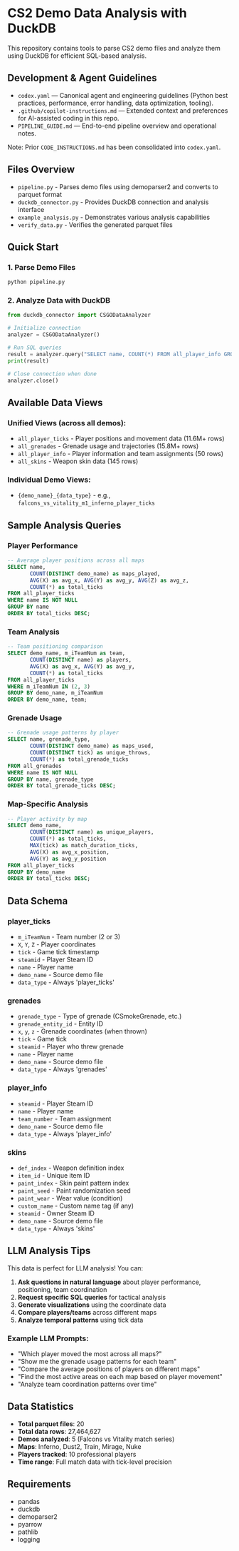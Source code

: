 # CS2 Demo Data Analysis with DuckDB

This repository contains tools to parse CS2 demo files and analyze them using DuckDB for efficient SQL-based analysis.

## Development & Agent Guidelines

- `codex.yaml` — Canonical agent and engineering guidelines (Python best practices, performance, error handling, data optimization, tooling).
- `.github/copilot-instructions.md` — Extended context and preferences for AI-assisted coding in this repo.
- `PIPELINE_GUIDE.md` — End-to-end pipeline overview and operational notes.

Note: Prior `CODE_INSTRUCTIONS.md` has been consolidated into `codex.yaml`.

## Files Overview

- `pipeline.py` - Parses demo files using demoparser2 and converts to parquet format
- `duckdb_connector.py` - Provides DuckDB connection and analysis interface
- `example_analysis.py` - Demonstrates various analysis capabilities
- `verify_data.py` - Verifies the generated parquet files

## Quick Start

### 1. Parse Demo Files
```bash
python pipeline.py
```

### 2. Analyze Data with DuckDB
```python
from duckdb_connector import CSGODataAnalyzer

# Initialize connection
analyzer = CSGODataAnalyzer()

# Run SQL queries
result = analyzer.query("SELECT name, COUNT(*) FROM all_player_info GROUP BY name")
print(result)

# Close connection when done
analyzer.close()
```

## Available Data Views

### Unified Views (across all demos):
- `all_player_ticks` - Player positions and movement data (11.6M+ rows)
- `all_grenades` - Grenade usage and trajectories (15.8M+ rows)  
- `all_player_info` - Player information and team assignments (50 rows)
- `all_skins` - Weapon skin data (145 rows)

### Individual Demo Views:
- `{demo_name}_{data_type}` - e.g., `falcons_vs_vitality_m1_inferno_player_ticks`

## Sample Analysis Queries

### Player Performance
```sql
-- Average player positions across all maps
SELECT name, 
       COUNT(DISTINCT demo_name) as maps_played,
       AVG(X) as avg_x, AVG(Y) as avg_y, AVG(Z) as avg_z,
       COUNT(*) as total_ticks
FROM all_player_ticks 
WHERE name IS NOT NULL
GROUP BY name 
ORDER BY total_ticks DESC;
```

### Team Analysis
```sql
-- Team positioning comparison
SELECT demo_name, m_iTeamNum as team,
       COUNT(DISTINCT name) as players,
       AVG(X) as avg_x, AVG(Y) as avg_y,
       COUNT(*) as total_ticks
FROM all_player_ticks 
WHERE m_iTeamNum IN (2, 3)
GROUP BY demo_name, m_iTeamNum
ORDER BY demo_name, team;
```

### Grenade Usage
```sql
-- Grenade usage patterns by player
SELECT name, grenade_type,
       COUNT(DISTINCT demo_name) as maps_used,
       COUNT(DISTINCT tick) as unique_throws,
       COUNT(*) as total_grenade_ticks
FROM all_grenades 
WHERE name IS NOT NULL
GROUP BY name, grenade_type
ORDER BY total_grenade_ticks DESC;
```

### Map-Specific Analysis
```sql
-- Player activity by map
SELECT demo_name,
       COUNT(DISTINCT name) as unique_players,
       COUNT(*) as total_ticks,
       MAX(tick) as match_duration_ticks,
       AVG(X) as avg_x_position,
       AVG(Y) as avg_y_position
FROM all_player_ticks
GROUP BY demo_name
ORDER BY total_ticks DESC;
```

## Data Schema

### player_ticks
- `m_iTeamNum` - Team number (2 or 3)
- `X`, `Y`, `Z` - Player coordinates
- `tick` - Game tick timestamp
- `steamid` - Player Steam ID
- `name` - Player name
- `demo_name` - Source demo file
- `data_type` - Always 'player_ticks'

### grenades  
- `grenade_type` - Type of grenade (CSmokeGrenade, etc.)
- `grenade_entity_id` - Entity ID
- `x`, `y`, `z` - Grenade coordinates (when thrown)
- `tick` - Game tick
- `steamid` - Player who threw grenade
- `name` - Player name
- `demo_name` - Source demo file
- `data_type` - Always 'grenades'

### player_info
- `steamid` - Player Steam ID
- `name` - Player name  
- `team_number` - Team assignment
- `demo_name` - Source demo file
- `data_type` - Always 'player_info'

### skins
- `def_index` - Weapon definition index
- `item_id` - Unique item ID
- `paint_index` - Skin paint pattern index
- `paint_seed` - Paint randomization seed
- `paint_wear` - Wear value (condition)
- `custom_name` - Custom name tag (if any)
- `steamid` - Owner Steam ID
- `demo_name` - Source demo file
- `data_type` - Always 'skins'

## LLM Analysis Tips

This data is perfect for LLM analysis! You can:

1. **Ask questions in natural language** about player performance, positioning, team coordination
2. **Request specific SQL queries** for tactical analysis
3. **Generate visualizations** using the coordinate data
4. **Compare players/teams** across different maps
5. **Analyze temporal patterns** using tick data

### Example LLM Prompts:
- "Which player moved the most across all maps?"
- "Show me the grenade usage patterns for each team"
- "Compare the average positions of players on different maps"
- "Find the most active areas on each map based on player movement"
- "Analyze team coordination patterns over time"

## Data Statistics
- **Total parquet files**: 20
- **Total data rows**: 27,464,627
- **Demos analyzed**: 5 (Falcons vs Vitality match series)
- **Maps**: Inferno, Dust2, Train, Mirage, Nuke
- **Players tracked**: 10 professional players
- **Time range**: Full match data with tick-level precision

## Requirements
- pandas
- duckdb  
- demoparser2
- pyarrow
- pathlib
- logging
